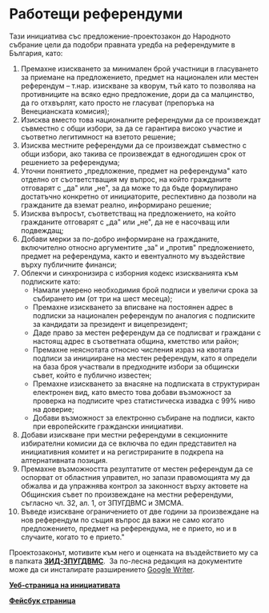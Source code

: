 # Работещи референдуми

Тази инициатива със предложение-проектозакон до Народното събрание цели да подобри правната уредба на референдумите в България, като:

1.  Премахне изискването за минимален брой участници в гласуването за приемане на предложението, предмет на национален или местен референдум – т.нар. изискване за кворум, тъй като то позволява на противниците на всяко едно предложение, дори да са малцинство, да го отхвърлят, като просто не гласуват (препоръка на Венецианската комисия);
2.  Изисква вместо това националните референдуми да се произвеждат съвместно с общи избори, за да се гарантира високо участие и съответно легитимност на взетото решение;
3.  Изисква местните референдуми да се произвеждат съвместно с общи избори, ако такива се произвеждат в едногодишен срок от решението за референдума;
4.  Уточни понятието „предложение, предмет на референдума" като отделно от съответстващия му въпрос, на който гражданите отговарят с „да" или „не", за да може то да бъде формулирано достатъчно конкретно от инициаторите, респективно да позволи на гражданите да вземат реално, информирано решение;
5.  Изисква въпросът, съответстващ на предложението, на който гражданите отговарят с „да" или „не", да не е насочващ или подвеждащ;
6.  Добави мерки за по-добро информиране на гражданите, включително относно аргументите „за" и „против" предложението, предмет на референдума, както и евентуалното му въздействие върху публичните финанси;
7.  Облекчи и синхронизира с изборния кодекс изискванията към подписките като:
    *   Намали умерено необходимия брой подписи и увеличи срока за събирането им (от три на шест месеца);
    *   Премахне изискването за вписване на постоянен адрес в подписки за национален референдум по аналогия с подписките за кандидати за президент и вицепрезидент;
    *   Даде право за местен референдум да се подписват и граждани с настоящ адрес в съответната община, кметство или район;
    *   Премахне неяснотата относно числения израз на квотата подписи за иницииране на местен референдум, като я определи на база броя участвали в предходните избори за общински съвет, който е публично известен;
    *   Премахне изискването за внасяне на подписката в структуриран електронен вид, като вместо това добави възможност за проверка на подписите чрез статистическа извадка с 99% ниво на доверие;
    *   Добави възможност за електронно събиране на подписи, както при европейските граждански инициативи.
8.  Добави изискване при местни референдуми в секционните избирателни комисии да се включва по един представител на инициативния комитет и на регистрираните в подкрепа на алтернативната позиция.
9.  Премахне възможността резултатите от местен референдум да се оспорват от областния управител, но запази правомощията му да обжалва и да упражнява контрол за законност върху актовете на Общинския съвет по произвеждане на местни референдуми, съгласно чл. 32, ал. 1, от ЗПУГДВМС и ЗМСМА.
10.  Въведе изискване ограничението от две години за произвеждане на нов референдум по същия въпрос да важи не само когато предложението, предмет на референдума, не е прието, но и в случаите, когато то е прието."

Проектозаконът, мотивите към него и оценката на въздействието му са в папката [**ЗИД-ЗПУГДВМС**](https://github.com/azreshavam/raboteshti-referendumi/tree/main/%D0%97%D0%98%D0%94-%D0%97%D0%9F%D0%A3%D0%93%D0%94%D0%92%D0%9C%D0%A1).  За по-лесна редакция на документите може да си инсталирате разширението [Google Writer](https://chrome.google.com/webstore/detail/github-writer/diilnnhpcdjhhkjcbdljaonhmhapadap).

[**Уеб-страница на инициативата**](https://azreshavam.bg/raboteshti-referendumi)

[**Фейсбук страница**](https://www.facebook.com/Az.Reshavam.initiative/)
